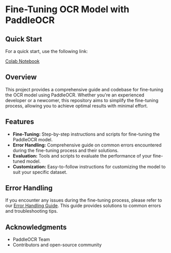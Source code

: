 # Fine-Tuning OCR Model with PaddleOCR

## Quick Start

For a quick start, use the following link:

[Colab Notebook](https://colab.research.google.com/drive/1tCb-oPgKFwTtDG_ggEDoZVlY7OlJuOR7?usp=sharing)

## Overview

This project provides a comprehensive guide and codebase for fine-tuning the OCR model using PaddleOCR. Whether you're an experienced developer or a newcomer, this repository aims to simplify the fine-tuning process, allowing you to achieve optimal results with minimal effort.

## Features

- **Fine-Tuning:** Step-by-step instructions and scripts for fine-tuning the PaddleOCR model.
- **Error Handling:** Comprehensive guide on common errors encountered during the fine-tuning process and their solutions.
- **Evaluation:** Tools and scripts to evaluate the performance of your fine-tuned model.
- **Customization:** Easy-to-follow instructions for customizing the model to suit your specific dataset.

## Error Handling

If you encounter any issues during the fine-tuning process, please refer to our [Error Handling Guide](link-to-your-error-handling-guide). This guide provides solutions to common errors and troubleshooting tips.

## Acknowledgments

- PaddleOCR Team
- Contributors and open-source community
